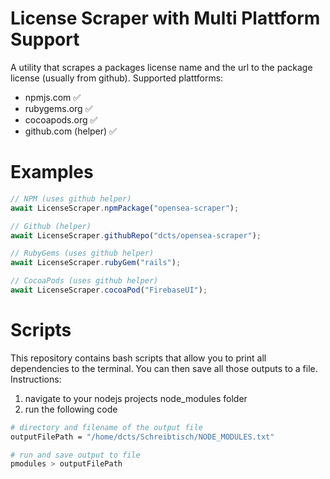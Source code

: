 # License Scraper with Multi Plattform Support
A utility that scrapes a packages license name and the url to the package license (usually from github). Supported plattforms:
- npmjs.com ✅
- rubygems.org ✅ 
- cocoapods.org ✅
- github.com (helper) ✅

# Examples
```js
// NPM (uses github helper)
await LicenseScraper.npmPackage("opensea-scraper");

// Github (helper)
await LicenseScraper.githubRepo("dcts/opensea-scraper");

// RubyGems (uses github helper)
await LicenseScraper.rubyGem("rails");

// CocoaPods (uses github helper)
await LicenseScraper.cocoaPod("FirebaseUI");
```

# Scripts
This repository contains bash scripts that allow you to print all dependencies to the terminal. You can then save all those outputs to a file. Instructions:
1. navigate to your nodejs projects node_modules folder
2. run the following code
```bash
# directory and filename of the output file
outputFilePath = "/home/dcts/Schreibtisch/NODE_MODULES.txt" 

# run and save output to file
pmodules > outputFilePath
```
